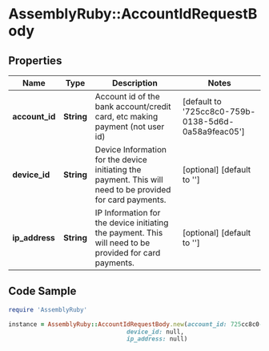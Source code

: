 # AssemblyRuby::AccountIdRequestBody

## Properties

Name | Type | Description | Notes
------------ | ------------- | ------------- | -------------
**account_id** | **String** | Account id of the bank account/credit card, etc making payment (not user id) | [default to &#39;725cc8c0-759b-0138-5d6d-0a58a9feac05&#39;]
**device_id** | **String** | Device Information for the device initiating the payment. This will need to be provided for card payments. | [optional] [default to &#39;&#39;]
**ip_address** | **String** | IP Information for the device initiating the payment. This will need to be provided for card payments. | [optional] [default to &#39;&#39;]

## Code Sample

```ruby
require 'AssemblyRuby'

instance = AssemblyRuby::AccountIdRequestBody.new(account_id: 725cc8c0-759b-0138-5d6d-0a58a9feac05,
                                 device_id: null,
                                 ip_address: null)
```


